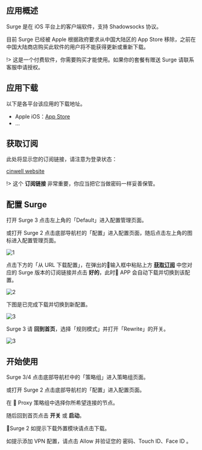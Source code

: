 ## 应用概述

Surge 是在 iOS 平台上的客户端软件，支持 Shadowsocks 协议。

目前 Surge 已经被 Apple 根据政府要求从中国大陆区的 App Store 移除，之前在中国大陆商店购买此软件的用户将不能获得更新或重新下载。

!> 这是一个付费软件，你需要购买才能使用。如果你的套餐有赠送 Surge 请联系客服申请授权。

## 应用下载

以下是各平台该应用的下载地址。

- Apple iOS：[App Store](https://itunes.apple.com/us/app/surge-3/id1442620678?ls=1&mt=8)
- ...

## 获取订阅

此处将显示您的订阅链接，请注意为登录状态：

[cinwell website](/sublink?type=surge ':include :type=markdown')

!> 这个 **订阅链接** 非常重要，你应当把它当做密码一样妥善保管。

## 配置 Surge

打开 Surge 3 点击左上角的「Default」进入配置管理页面。

或打开 Surge 2 点击底部导航栏的「配置」进入配置页面，随后点击左上角的图标进入配置管理页面。

![1](https://i.loli.net/2019/01/13/5c3a65cd0e3f1.jpeg ':size=400')

点击下方的「从 URL 下载配置」，在弹出的输入框中粘贴上方 **[获取订阅](#获取订阅)** 中您对应的 Surge 版本的订阅链接并点击 **好的**，此时 APP 会自动下载并切换到该配置。

![2](https://i.loli.net/2019/01/13/5c3a67a51a561.jpeg ':size=400')

下图是已完成下载并切换到新配置。

![3](https://i.loli.net/2019/01/13/5c3a68fd4868f.jpeg ':size=200')

Surge 3 请 **回到首页**，选择「规则模式」并打开「Rewrite」的开关。

![3](https://i.loli.net/2019/01/13/5c3a6b09ae0fa.jpeg ':size=200')

## 开始使用

Surge 3/4 点击底部导航栏中的「策略组」进入策略组页面。

或打开 Surge 2 点击底部导航栏的「配置」进入配置页面。

在 🍃 Proxy 策略组中选择你所希望连接的节点。

随后回到首页点击 **开关** 或 **启动**。

Surge 2 如提示下载外置模块请点击下载。

如提示添加 VPN 配置，请点击 Allow 并验证您的 密码、Touch ID、Face ID 。
